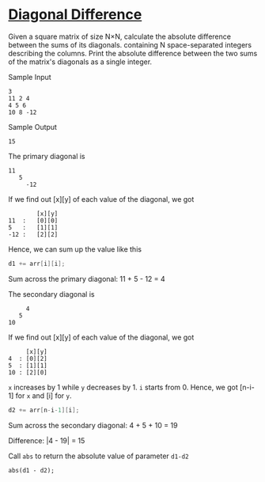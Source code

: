 # [Diagonal Difference](https://www.hackerrank.com/challenges/diagonal-difference/problem)

Given a square matrix of size N×N, calculate the absolute difference between the sums of its diagonals. containing N space-separated integers describing the columns. Print the absolute difference between the two sums of the matrix's diagonals as a single integer.

Sample Input 
```
3
11 2 4
4 5 6
10 8 -12
```

Sample Output
```
15
```

The primary diagonal is
```
11
   5
     -12
```

If we find out [x][y] of each value of the diagonal, we got
```
        [x][y]
11  :   [0][0]
5   :   [1][1]
-12 :   [2][2]
```

Hence, we can sum up the value like this

```cpp
d1 += arr[i][i];
```
Sum across the primary diagonal: 11 + 5 - 12 = 4

The secondary diagonal is
```
     4
   5
10
```
If we find out [x][y] of each value of the diagonal, we got
```
     [x][y]
4  : [0][2]
5  : [1][1]
10 : [2][0]
```

``x`` increases by 1 while ``y`` decreases by 1. ``i`` starts from 0. Hence, we got [n-i-1] for ``x`` and [i] for ``y``.
```cpp
d2 += arr[n-i-1][i];
```

Sum across the secondary diagonal: 4 + 5 + 10 = 19

Difference: |4 - 19| = 15

Call ``abs`` to return the absolute value of parameter ``d1-d2``
```
abs(d1 - d2);
```